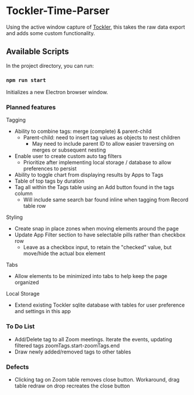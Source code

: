 # Tockler-Time-Parser

Using the active window capture of [Tockler](https://maygo.github.io/tockler/), this takes the raw data export and adds some custom functionality.

## Available Scripts

In the project directory, you can run:

### `npm run start`

Initializes a new Electron browser window.

### Planned features

Tagging

- Ability to combine tags: merge (complete) & parent-child
  - Parent-child: need to insert tag values as objects to nest children
    - May need to include parent ID to allow easier traversing on merges or subsequent nesting
- Enable user to create custom auto tag filters
  - Prioritize after implementing local storage / database to allow preferences to persist
- Ability to toggle chart from displaying results by Apps to Tags
- Table of top tags by duration
- Tag all within the Tags table using an Add button found in the tags column
  - Will include same search bar found inline when tagging from Record table row

Styling

- Create snap in place zones when moving elements around the page
- Update App Filter section to have selectable pills rather than checkbox row
  - Leave as a checkbox input, to retain the "checked" value, but move/hide the actual box element

Tabs

- Allow elements to be minimized into tabs to help keep the page organized

Local Storage

- Extend existing Tockler sqlite database with tables for user preference and settings in this app

### To Do List

- Add/Delete tag to all Zoom meetings. Iterate the events, updating filtered tags zoomTags.start-zoomTags.end
- Draw newly added/removed tags to other tables

### Defects

- Clicking tag on Zoom table removes close button. Workaround, drag table redraw on drop recreates the close button
